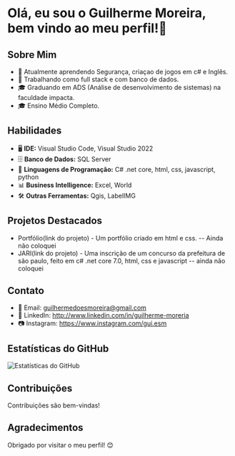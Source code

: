 # Olá, eu sou o Guilherme Moreira, bem vindo ao meu perfil!👋 


## Sobre Mim

- 🌱 Atualmente aprendendo Segurança, criaçao de jogos em c# e Inglês.
- 💼 Trabalhando como full stack e com banco de dados.
- 🎓 Graduando em ADS (Análise de desenvolvimento de sistemas) na faculdade impacta.
- 🎓 Ensino Médio Completo.

## Habilidades

- 🖥️ **IDE:** Visual Studio Code, Visual Studio 2022
- 🗄️ **Banco de Dados:** SQL Server
- 🐍 **Linguagens de Programação:** C# .net core, html, css, javascript, python
- 📊 **Business Intelligence:** Excel, World 
- 🛠️ **Outras Ferramentas:** Qgis, LabelIMG

## Projetos Destacados

- Portfólio(link do projeto) - Um portfólio criado em html e css.   -- Ainda não coloquei
- JARI(link do projeto) - Uma inscrição de um concurso da prefeitura de são paulo, feito em c# .net core 7.0, html, css e javascript -- ainda não coloquei

## Contato

- 📧 Email: guilhermedoesmoreira@gmail.com
- 🔗 LinkedIn: http://www.linkedin.com/in/guilherme-moreria
 - 📷 Instagram: https://www.instagram.com/gui.esm

## Estatísticas do GitHub

![Estatísticas do GitHub](https://github-readme-stats.vercel.app/api?username=GuilhermeMoreira0&show_icons=true&theme=radical)

## Contribuições

Contribuições são bem-vindas!

## Agradecimentos

Obrigado por visitar o meu perfil! 😊
